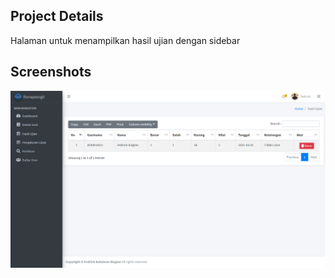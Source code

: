 ## Project Details
Halaman untuk menampilkan hasil ujian dengan sidebar

## Screenshots
![alt text](https://github.com/drikdrick/Bonapasogit_Challenge/blob/main/public/foto/Submission.png?raw=true)
